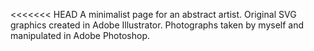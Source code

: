 <<<<<<< HEAD
A minimalist page for an abstract artist. Original SVG graphics created in Adobe Illustrator. Photographs taken by myself and manipulated in Adobe Photoshop.
